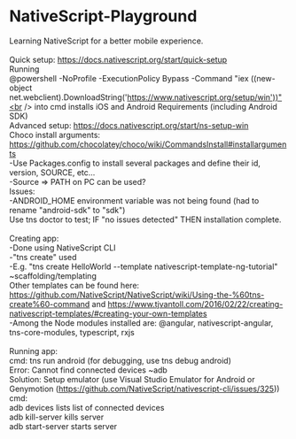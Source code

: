 # NativeScript-Playground
Learning NativeScript for a better mobile experience.<br />
<br />
Quick setup: https://docs.nativescript.org/start/quick-setup<br />
Running<br /> 
@powershell -NoProfile -ExecutionPolicy Bypass -Command "iex ((new-object net.webclient).DownloadString('https://www.nativescript.org/setup/win'))"<br />
into cmd installs iOS and Android Requirements (including Android SDK)<br />
Advanced setup: https://docs.nativescript.org/start/ns-setup-win<br />
Choco install arguments: https://github.com/chocolatey/choco/wiki/CommandsInstall#installarguments<br />
-Use Packages.config to install several packages and define their id, version, SOURCE, etc... <br />
-Source => PATH on PC can be used?<br />
Issues:<br />
-ANDROID_HOME environment variable was not being found (had to rename "android-sdk" to "sdk")<br />
Use tns doctor to test; IF "no issues detected" THEN installation complete.<br />
<br />
Creating app: <br />
-Done using NativeScript CLI<br />
-"tns create" used<br />
-E.g. "tns create HelloWorld --template nativescript-template-ng-tutorial" ~scaffolding/templating<br />
Other templates can be found here: https://github.com/NativeScript/NativeScript/wiki/Using-the-%60tns-create%60-command and https://www.tjvantoll.com/2016/02/22/creating-nativescript-templates/#creating-your-own-templates<br />
-Among the Node modules installed are: @angular, nativescript-angular, tns-core-modules, typescript, rxjs<br />
<br />
Running app:<br />
cmd: tns run android (for debugging, use tns debug android)<br />
Error: Cannot find connected devices ~adb <br />
Solution: Setup emulator (use Visual Studio Emulator for Android or Genymotion (https://github.com/NativeScript/nativescript-cli/issues/325))<br />
cmd: <br />
adb devices lists list of connected devices<br />
adb kill-server kills server<br />
adb start-server starts server<br />

